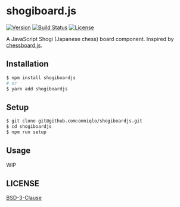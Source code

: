 # shogiboard.js

[![Version][version-badge]][package]
[![Build Status][build-badge]][build]
[![License][license-badge]][license]

A JavaScript Shogi (Japanese chess) board component. Inspired by [chessboard.js](https://github.com/oakmac/chessboardjs).

## Installation

```sh
$ npm install shogiboardjs
# or
$ yarn add shogiboardjs
```

## Setup

```sh
$ git clone git@github.com:omniqlo/shogiboardjs.git
$ cd shogiboardjs
$ npm run setup
```

## Usage

WIP

## LICENSE

[BSD-3-Clause](https://github.com/omniqlo/shogiboardjs/blob/main/LICENSE)

[version-badge]: https://img.shields.io/npm/v/shogiboardjs?style=flat-square
[package]: https://www.npmjs.com/package/shogiboardjs
[build-badge]: https://img.shields.io/github/workflow/status/omniqlo/shogiboardjs/Test?logo=github&style=flat-square
[build]: https://github.com/omniqlo/shogiboardjs/actions/workflows/test.yml
[license-badge]: https://img.shields.io/npm/l/shogiboardjs?style=flat-square
[license]: https://github.com/omniqlo/shogiboardjs/blob/main/LICENSE
